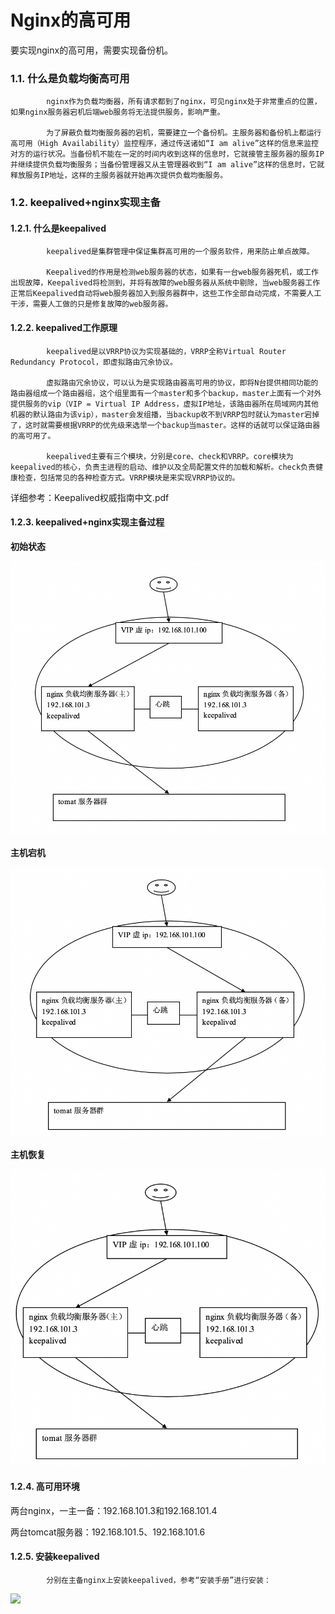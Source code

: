 # Nginx的高可用

要实现nginx的高可用，需要实现备份机。

### 1.1. 什么是负载均衡高可用

            nginx作为负载均衡器，所有请求都到了nginx，可见nginx处于非常重点的位置，如果nginx服务器宕机后端web服务将无法提供服务，影响严重。

            为了屏蔽负载均衡服务器的宕机，需要建立一个备份机。主服务器和备份机上都运行高可用（High Availability）监控程序，通过传送诸如“I am alive”这样的信息来监控对方的运行状况。当备份机不能在一定的时间内收到这样的信息时，它就接管主服务器的服务IP并继续提供负载均衡服务；当备份管理器又从主管理器收到“I am alive”这样的信息时，它就释放服务IP地址，这样的主服务器就开始再次提供负载均衡服务。

### 1.2. keepalived+nginx实现主备

#### 1.2.1.                  什么是keepalived

            keepalived是集群管理中保证集群高可用的一个服务软件，用来防止单点故障。

            Keepalived的作用是检测web服务器的状态，如果有一台web服务器死机，或工作出现故障，Keepalived将检测到，并将有故障的web服务器从系统中剔除，当web服务器工作正常后Keepalived自动将web服务器加入到服务器群中，这些工作全部自动完成，不需要人工干涉，需要人工做的只是修复故障的web服务器。

#### 1.2.2.                  keepalived工作原理

            keepalived是以VRRP协议为实现基础的，VRRP全称Virtual Router Redundancy Protocol，即虚拟路由冗余协议。

            虚拟路由冗余协议，可以认为是实现路由器高可用的协议，即将N台提供相同功能的路由器组成一个路由器组，这个组里面有一个master和多个backup，master上面有一个对外提供服务的vip（VIP = Virtual IP Address，虚拟IP地址，该路由器所在局域网内其他机器的默认路由为该vip），master会发组播，当backup收不到VRRP包时就认为master宕掉了，这时就需要根据VRRP的优先级来选举一个backup当master。这样的话就可以保证路由器的高可用了。

            keepalived主要有三个模块，分别是core、check和VRRP。core模块为keepalived的核心，负责主进程的启动、维护以及全局配置文件的加载和解析。check负责健康检查，包括常见的各种检查方式。VRRP模块是来实现VRRP协议的。

详细参考：Keepalived权威指南中文.pdf

#### 1.2.3.                  keepalived+nginx实现主备过程

**初始状态**

![](../../.gitbook/assets/image%20%28130%29.png)

**主机宕机**

![](../../.gitbook/assets/image%20%2836%29.png)

**主机恢复**

![](../../.gitbook/assets/image%20%2889%29.png)

#### 1.2.4.                  高可用环境

两台nginx，一主一备：192.168.101.3和192.168.101.4

两台tomcat服务器：192.168.101.5、192.168.101.6

#### 1.2.5.                  安装keepalived

            分别在主备nginx上安装keepalived，参考“安装手册”进行安装：

![](file:////Users/wupan/Library/Group%20Containers/UBF8T346G9.Office/TemporaryItems/msohtmlclip/clip_image001.png)

